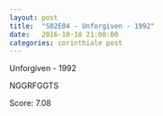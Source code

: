 ```yaml
---
layout: post
title:  "S02E04 - Unforgiven - 1992"
date:   2016-10-18 21:00:00
categories: corinthiale post
---
```

Unforgiven - 1992

NGGRFGGTS

Score: 7.08
